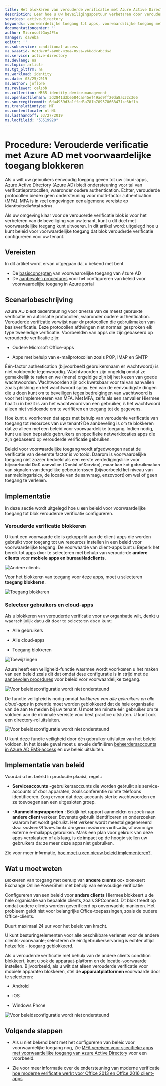 ```yaml
---
title: Het blokkeren van verouderde verificatie met Azure Active Directory (Azure AD) met voorwaardelijke toegang | Microsoft Docs
description: Leer hoe u uw beveiligingspostuur verbeteren door verouderde verificatie met behulp van Azure AD voor voorwaardelijke toegang blokkeren.
services: active-directory
keywords: voorwaardelijke toegang tot apps, voorwaardelijke toegang met Azure AD, beveiligde toegang tot bedrijfsresources, beleid voor voorwaardelijke toegang
documentationcenter: ''
author: MicrosoftGuyJFlo
manager: daveba
editor: ''
ms.subservice: conditional-access
ms.assetid: 8c1d978f-e80b-420e-853a-8bbddc4bcdad
ms.service: active-directory
ms.devlang: na
ms.topic: article
ms.tgt_pltfrm: na
ms.workload: identity
ms.date: 03/25/2019
ms.author: joflore
ms.reviewer: calebb
ms.collection: M365-identity-device-management
ms.openlocfilehash: 3d2841d3be584cae45ef49ad9ff20da8a232c366
ms.sourcegitcommit: 6da4959d3a1ffcd8a781b709578668471ec6bf1b
ms.translationtype: MT
ms.contentlocale: nl-NL
ms.lasthandoff: 03/27/2019
ms.locfileid: "58519920"
---
```

# <a name="how-to-block-legacy-authentication-to-azure-ad-with-conditional-access"></a>Procedure: Verouderde verificatie met Azure AD met voorwaardelijke toegang blokkeren   

Als u wilt uw gebruikers eenvoudig toegang geven tot uw cloud-apps, Azure Active Directory (Azure AD) biedt ondersteuning voor tal van verificatieprotocollen, waaronder oudere authentication. Echter, verouderde protocollen bieden geen ondersteuning voor multi-factor authentication (MFA). MFA is in veel omgevingen een algemene vereiste op identiteitsdiefstal adres. 


Als uw omgeving klaar voor de verouderde verificatie blok is voor het verbeteren van de beveiliging van uw tenant, kunt u dit doel met voorwaardelijke toegang kunt uitvoeren. In dit artikel wordt uitgelegd hoe u kunt beleid voor voorwaardelijke toegang dat blok verouderde verificatie configureren voor uw tenant.



## <a name="prerequisites"></a>Vereisten

In dit artikel wordt ervan uitgegaan dat u bekend met bent: 

- De [basisconcepten](overview.md) van voorwaardelijke toegang van Azure AD 
- De [aanbevolen procedures](best-practices.md) voor het configureren van beleid voor voorwaardelijke toegang in Azure portal



## <a name="scenario-description"></a>Scenariobeschrijving

Azure AD biedt ondersteuning voor diverse van de meest gebruikte verificatie en autorisatie protocollen, waaronder oudere authentication. Verouderde verificatie verwijst naar de protocollen die gebruikmaken van basisverificatie. Deze protocollen afdwingen niet normaal gesproken elk type tweeledige verificatie. Voorbeelden van apps die zijn gebaseerd op verouderde verificatie zijn:

- Oudere Microsoft Office-apps

- Apps met behulp van e-mailprotocollen zoals POP, IMAP en SMTP

Één-factor authentication (bijvoorbeeld gebruikersnaam en wachtwoord) is niet voldoende tegenwoordig. Wachtwoorden zijn ongeldig omdat ze gemakkelijk te raden en we (mens) ongeldige zijn bij het kiezen van goede wachtwoorden. Wachtwoorden zijn ook kwetsbaar voor tal van aanvallen zoals phishing en het wachtwoord spray. Een van de eenvoudigste dingen die u doen kunt om te beveiligen tegen bedreigingen van wachtwoord is voor het implementeren van MFA. Met MFA, zelfs als een aanvaller Hiermee haalt u in bezit is van het wachtwoord van een gebruiker, is het wachtwoord alleen niet voldoende om te verifiëren en toegang tot de gegevens.

Hoe kunt u voorkomen dat apps met behulp van verouderde verificatie van toegang tot resources van uw tenant? De aanbeveling is om te blokkeren dat ze alleen met een beleid voor voorwaardelijke toegang. Indien nodig, kunt u alleen bepaalde gebruikers en specifieke netwerklocaties apps die zijn gebaseerd op verouderde verificatie gebruiken.

Beleid voor voorwaardelijke toegang wordt afgedwongen nadat de verificatie van de eerste factor is voltooid. Daarom is voorwaardelijke toegang niet zozeer bedoeld als een eerste verdedigingslinie voor bijvoorbeeld DoS-aanvallen (Denial of Service), maar kan het gebruikmaken van signalen van dergelijke gebeurtenissen (bijvoorbeeld het niveau van aanmeldingsrisico, de locatie van de aanvraag, enzovoort) om wel of geen toegang te verlenen.




## <a name="implementation"></a>Implementatie

In deze sectie wordt uitgelegd hoe u een beleid voor voorwaardelijke toegang tot blok verouderde verificatie configureren. 

### <a name="block-legacy-authentication"></a>Verouderde verificatie blokkeren 

U kunt een voorwaarde die is gekoppeld aan de client-apps die worden gebruikt voor toegang tot uw resources instellen in een beleid voor voorwaardelijke toegang. De voorwaarde van client-apps kunt u Beperk het bereik tot apps door te selecteren met behulp van verouderde **andere clients** voor **mobiele apps en bureaubladclients**.

![Andere clients](./media/block-legacy-authentication/01.png)

Voor het blokkeren van toegang voor deze apps, moet u selecteren **toegang blokkeren**.

![Toegang blokkeren](./media/block-legacy-authentication/02.png)


### <a name="select-users-and-cloud-apps"></a>Selecteer gebruikers en cloud-apps

Als u blokkeren van verouderde verificatie voor uw organisatie wilt, denkt u waarschijnlijk dat u dit door te selecteren doen kunt:

- Alle gebruikers

- Alle cloud-apps

- Toegang blokkeren
 

![Toewijzingen](./media/block-legacy-authentication/03.png)



Azure heeft een veiligheid-functie waarmee wordt voorkomen u het maken van een beleid zoals dit dat omdat deze configuratie is in strijd met de [aanbevolen procedures](best-practices.md) voor beleid voor voorwaardelijke toegang.
 
![Voor beleidsconfiguratie wordt niet ondersteund](./media/block-legacy-authentication/04.png)


De functie veiligheid is nodig omdat *blokkeren van alle gebruikers en alle cloud-apps* in potentie moet worden geblokkeerd dat de hele organisatie van de aan te melden bij uw tenant. U moet ten minste één gebruiker om te voldoen aan de minimale vereiste voor best practice uitsluiten. U kunt ook een directory-rol uitsluiten.

![Voor beleidsconfiguratie wordt niet ondersteund](./media/block-legacy-authentication/05.png)


U kunt deze functie veiligheid door één gebruiker uitsluiten van het beleid voldoen. In het ideale geval moet u enkele definiëren [beheerdersaccounts in Azure AD EMS-access](../users-groups-roles/directory-emergency-access.md) en uw beleid uitsluiten.
 

## <a name="policy-deployment"></a>Implementatie van beleid

Voordat u het beleid in productie plaatst, regelt:
 
- **Serviceaccounts** -gebruikersaccounts die worden gebruikt als service-accounts of door apparaten, zoals conferentie ruimte telefoons identificeren. Zorg ervoor dat deze accounts sterke wachtwoorden en ze toevoegen aan een uitgesloten groep.
 
- **-Aanmeldingsrapporten** : Bekijk het rapport aanmelden en zoek naar **andere client** verkeer. Bovenste gebruik identificeren en onderzoeken waarom het wordt gebruikt. Het verkeer wordt meestal gegenereerd door oudere Office-clients die geen moderne verificatie, of sommige externe e-mailapps gebruiken. Maak een plan voor gebruik van deze apps verplaatsen of als laag, is de impact op de hoogte stellen uw gebruikers dat ze meer deze apps niet gebruiken.
 
Zie voor meer informatie, [hoe moet u een nieuw beleid implementeren?](best-practices.md#how-should-you-deploy-a-new-policy).



## <a name="what-you-should-know"></a>Wat u moet weten

Blokkeren van toegang met behulp van **andere clients** ook blokkeert Exchange Online PowerShell met behulp van eenvoudige verificatie

Configureren van een beleid voor **andere clients** Hiermee blokkeert u de hele organisatie van bepaalde clients, zoals SPConnect. Dit blok treedt op omdat oudere clients worden geverifieerd op onverwachte manieren. Het probleem geldt niet voor belangrijke Office-toepassingen, zoals de oudere Office-clients.

Duurt maximaal 24 uur voor het beleid van kracht.

U kunt besturingselementen voor alle beschikbare verlenen voor de andere clients-voorwaarde; selecteren de eindgebruikerservaring is echter altijd hetzelfde - toegang geblokkeerd.

Als u verouderde verificatie met behulp van de andere clients condition blokkeert, kunt u ook de apparaat-platform en de locatie-voorwaarde instellen. Bijvoorbeeld, als u wilt dat alleen verouderde verificatie voor mobiele apparaten blokkeren, stel de **apparaatplatformen** voorwaarde door te selecteren:

- Android

- iOS

- Windows Phone

![Voor beleidsconfiguratie wordt niet ondersteund](./media/block-legacy-authentication/06.png)




## <a name="next-steps"></a>Volgende stappen

- Als u niet bekend bent met het configureren van beleid voor voorwaardelijke toegang nog, Zie [MFA vereisen voor specifieke apps met voorwaardelijke toegang van Azure Active Directory](app-based-mfa.md) voor een voorbeeld.

- Zie voor meer informatie over de ondersteuning van moderne verificatie [hoe moderne verificatie werkt voor Office 2013 en Office 2016 client-apps](https://docs.microsoft.com/en-us/office365/enterprise/modern-auth-for-office-2013-and-2016) 
